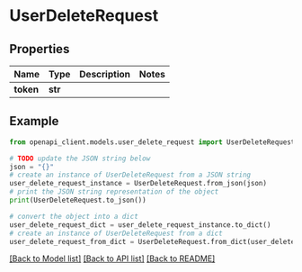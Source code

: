 # UserDeleteRequest


## Properties

Name | Type | Description | Notes
------------ | ------------- | ------------- | -------------
**token** | **str** |  | 

## Example

```python
from openapi_client.models.user_delete_request import UserDeleteRequest

# TODO update the JSON string below
json = "{}"
# create an instance of UserDeleteRequest from a JSON string
user_delete_request_instance = UserDeleteRequest.from_json(json)
# print the JSON string representation of the object
print(UserDeleteRequest.to_json())

# convert the object into a dict
user_delete_request_dict = user_delete_request_instance.to_dict()
# create an instance of UserDeleteRequest from a dict
user_delete_request_from_dict = UserDeleteRequest.from_dict(user_delete_request_dict)
```
[[Back to Model list]](../README.md#documentation-for-models) [[Back to API list]](../README.md#documentation-for-api-endpoints) [[Back to README]](../README.md)



